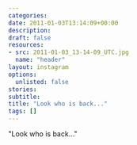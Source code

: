 ```yaml
---
categories:
date: 2011-01-03T13:14:09+00:00
description:
draft: false
resources:
- src: 2011-01-03_13-14-09_UTC.jpg
  name: "header"
layout: instagram
options:
  unlisted: false
stories:
subtitle:
title: "Look who is back..."
tags: []
---
```


"Look who is back..."
